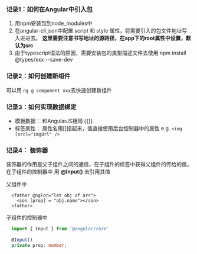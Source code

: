 ### 记录1：如何在Angular中引入包

1. 用npm安装包到node_modules中
2. 在angular-cli.json中配置 script 和 style 属性，将需要引入的包文件地址写入进进去。 **这里需要注意书写地址的源路径，在app下的root属性中设置，默认为src**
3. 由于typescript语法的原因，需要安装包的类型描述文件去使用   npm install @types/xxx --save-dev

### 记录2：如何创建新组件

可以用 ` ng g component xxx `去快速创建新组件

### 记录3：如何实现数据绑定

* 模板数据： 和AngularJS相同 {{}}
* 标签属性： 属性名用[]括起来，值直接使用后台控制器中的属性 e.g. ` <img [src]="imgUrl" /> `

### 记录4： 装饰器

装饰器的作用是父子组件之间的通信，在子组件的标签中获得父组件的传给的值，在子组件的控制器中 用 **@Input()** 去引用其值

父组件中
```Angular
  <father @ngFor="let obj of arr">
    <son [prop] = "obj.name"></son>
  <father>
```

子组件的控制器中
```Typescript
  import { Input } from '@angular/core'
  
  @Input()
  private prop: number;
```
